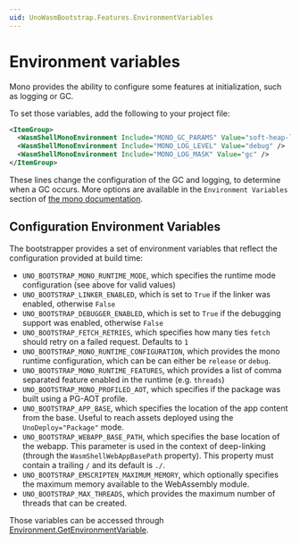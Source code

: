 ```yaml
---
uid: UnoWasmBootstrap.Features.EnvironmentVariables
---
```


# Environment variables

Mono provides the ability to configure some features at initialization, such as logging or GC.

To set those variables, add the following to your project file:

```xml
<ItemGroup>
  <WasmShellMonoEnvironment Include="MONO_GC_PARAMS" Value="soft-heap-limit=512m,nursery-size=64m,evacuation-threshold=66,major=marksweep" />
  <WasmShellMonoEnvironment Include="MONO_LOG_LEVEL" Value="debug" />
  <WasmShellMonoEnvironment Include="MONO_LOG_MASK" Value="gc" />
</ItemGroup>
```

These lines change the configuration of the GC and logging, to determine when a GC occurs. More options are available
in the `Environment Variables` section of [the mono documentation](http://docs.go-mono.com/?link=man%3amono(1)).

## Configuration Environment Variables

The bootstrapper provides a set of environment variables that reflect the configuration provided at build time:

- `UNO_BOOTSTRAP_MONO_RUNTIME_MODE`, which specifies the runtime mode configuration (see above for valid values)
- `UNO_BOOTSTRAP_LINKER_ENABLED`, which is set to `True` if the linker was enabled, otherwise `False`
- `UNO_BOOTSTRAP_DEBUGGER_ENABLED`, which is set to `True` if the debugging support was enabled, otherwise `False`
- `UNO_BOOTSTRAP_FETCH_RETRIES`, which specifies how many ties `fetch` should retry on a failed request. Defaults to `1`
- `UNO_BOOTSTRAP_MONO_RUNTIME_CONFIGURATION`, which provides the mono runtime configuration, which can be can either be `release` or `debug`.
- `UNO_BOOTSTRAP_MONO_RUNTIME_FEATURES`, which provides a list of comma separated feature enabled in the runtime (e.g. `threads`)
- `UNO_BOOTSTRAP_MONO_PROFILED_AOT`, which specifies if the package was built using a PG-AOT profile.
- `UNO_BOOTSTRAP_APP_BASE`, which specifies the location of the app content from the base. Useful to reach assets deployed using the `UnoDeploy="Package"` mode.
- `UNO_BOOTSTRAP_WEBAPP_BASE_PATH`, which specifies the base location of the webapp. This parameter is used in the context of deep-linking (through the `WasmShellWebAppBasePath` property). This property must contain a trailing `/` and its default is `./`.
- `UNO_BOOTSTRAP_EMSCRIPTEN_MAXIMUM_MEMORY`, which optionally specifies the maximum memory available to the WebAssembly module.
- `UNO_BOOTSTRAP_MAX_THREADS`, which provides the maximum number of threads that can be created.

Those variables can be accessed through [Environment.GetEnvironmentVariable](https://docs.microsoft.com/en-us/dotnet/api/system.environment.getenvironmentvariable).

